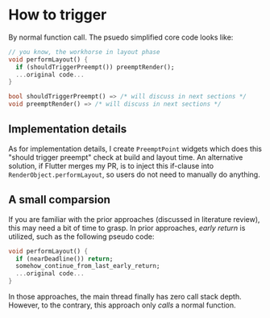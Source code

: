 # How to trigger

By normal function call. The psuedo simplified core code looks like:

```dart
// you know, the workhorse in layout phase
void performLayout() {
  if (shouldTriggerPreempt()) preemptRender();
  ...original code...
}

bool shouldTriggerPreempt() => /* will discuss in next sections */
void preemptRender() => /* will discuss in next sections */
```

## Implementation details

As for implementation details, I create `PreemptPoint` widgets which does this "should trigger preempt" check at build and layout time. An alternative solution, if Flutter merges my PR, is to inject this if-clause into `RenderObject.performLayout`, so users do not need to manually do anything.

## A small comparsion

If you are familiar with the prior approaches (discussed in literature review), this may need a bit of time to grasp. In prior approaches, *early return* is utilized, such as the following pseudo code:

```dart
void performLayout() {
  if (nearDeadline()) return;
  somehow_continue_from_last_early_return;
  ...original code...
}
```

In those approaches, the main thread finally has zero call stack depth. However, to the contrary, this approach only *calls* a normal function.